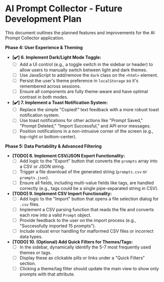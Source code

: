 # AI Prompt Collector - Future Development Plan

This document outlines the planned features and improvements for the AI Prompt Collector application.

**Phase 4: User Experience & Theming**

-   **[✔️] 6. Implement Dark/Light Mode Toggle:**
    -   [ ] Add a UI control (e.g., a toggle switch in the sidebar or header) to allow users to manually switch between light and dark themes.
    -   [ ] Use JavaScript to add/remove the `dark` class on the `<html>` element.
    -   [ ] Persist the user's theme preference in `localStorage` so it's remembered across sessions.
    -   [ ] Ensure all components are fully theme-aware and have optimal contrast in both modes.

-   **[✔️] 7. Implement a Toast Notification System:**
    -   [ ] Replace the simple "Copied!" text feedback with a more robust toast notification system.
    -   [ ] Use toast notifications for other actions like "Prompt Saved," "Prompt Deleted," "Import Successful," and API error messages.
    -   [ ] Position notifications in a non-intrusive corner of the screen (e.g., top-right or bottom-center).

**Phase 5: Data Portability & Advanced Filtering**

-   **[TODO] 8. Implement CSV/JSON Export Functionality:**
    -   [ ] Add logic to the "Export" button that converts the `prompts` array into a CSV or JSON string.
    -   [ ] Trigger a file download of the generated string (`prompts.csv` or `prompts.json`).
    -   [ ] Ensure all fields, including multi-value fields like tags, are handled correctly (e.g., tags could be a single pipe-separated string in CSV).

-   **[TODO] 9. Implement CSV Import Functionality:**
    -   [ ] Add logic to the "Import" button that opens a file selection dialog for `.csv` files.
    -   [ ] Implement a CSV parsing function that reads the file and converts each row into a valid `Prompt` object.
    -   [ ] Provide feedback to the user on the import process (e.g., "Successfully imported 15 prompts").
    -   [ ] Include robust error handling for malformed CSV files or incorrect data types.

-   **[TODO] 10. (Optional) Add Quick Filters for Themes/Tags:**
    -   [ ] In the sidebar, dynamically identify the 5-7 most frequently used themes or tags.
    -   [ ] Display these as clickable pills or links under a "Quick Filters" section.
    -   [ ] Clicking a theme/tag filter should update the main view to show only prompts with that attribute.
